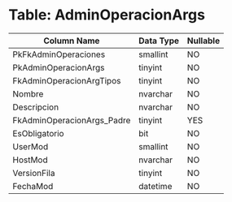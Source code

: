 # Table: AdminOperacionArgs

| Column Name | Data Type | Nullable |
|-------------|-----------|----------|
| PkFkAdminOperaciones | smallint | NO |
| PkAdminOperacionArgs | tinyint | NO |
| FkAdminOperacionArgTipos | tinyint | NO |
| Nombre | nvarchar | NO |
| Descripcion | nvarchar | NO |
| FkAdminOperacionArgs_Padre | tinyint | YES |
| EsObligatorio | bit | NO |
| UserMod | smallint | NO |
| HostMod | nvarchar | NO |
| VersionFila | tinyint | NO |
| FechaMod | datetime | NO |
